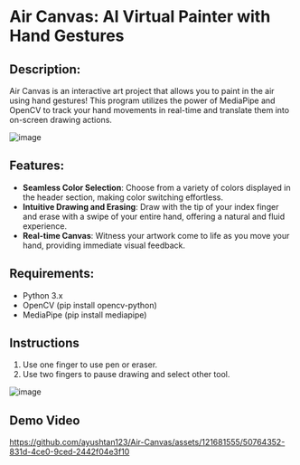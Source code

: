 # Air Canvas: AI Virtual Painter with Hand Gestures

## Description:
Air Canvas is an interactive art project that allows you to paint in the air using hand gestures! This program utilizes the power of MediaPipe and OpenCV to track your hand movements in real-time and translate them into on-screen drawing actions.

![image](https://github.com/ayushtan123/Air-Canvas/assets/121681555/6714e1fe-b7be-4b34-935e-3d32288eb03d)

## Features:

- **Seamless Color Selection**: Choose from a variety of colors displayed in the header section, making color switching effortless.
- **Intuitive Drawing and Erasing**: Draw with the tip of your index finger and erase with a swipe of your entire hand, offering a natural and fluid experience.
- **Real-time Canvas**: Witness your artwork come to life as you move your hand, providing immediate visual feedback.

## Requirements:

- Python 3.x
- OpenCV (pip install opencv-python)
- MediaPipe (pip install mediapipe)

## Instructions
1. Use one finger to use pen or eraser.
2. Use two fingers to pause drawing and select other tool.

![image](https://github.com/ayushtan123/Air-Canvas/assets/121681555/22a7d6c3-5878-4df9-b7fc-7f7f8d5c2f73)

## Demo Video

https://github.com/ayushtan123/Air-Canvas/assets/121681555/50764352-831d-4ce0-9ced-2442f04e3f10



